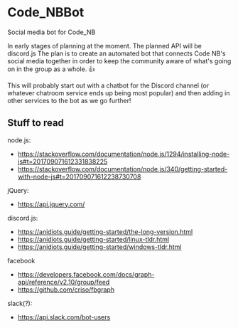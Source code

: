 # Code_NBBot
Social media bot for Code_NB

In early stages of planning at the moment. The planned API will be discord.js
The plan is to create an automated bot that connects Code NB's social media together in order to keep the community
aware of what's going on in the group as a whole. :+1:

This will probably start out with a chatbot for the Discord channel (or whatever chatroom service ends up being most popular)
and then adding in other services to the bot as we go further!

## Stuff to read

node.js:
* https://stackoverflow.com/documentation/node.js/1294/installing-node-js#t=201709071612331838225
* https://stackoverflow.com/documentation/node.js/340/getting-started-with-node-js#t=201709071612238730708

jQuery:
* https://api.jquery.com/

discord.js:
* https://anidiots.guide/getting-started/the-long-version.html
* https://anidiots.guide/getting-started/linux-tldr.html
* https://anidiots.guide/getting-started/windows-tldr.html

facebook
* https://developers.facebook.com/docs/graph-api/reference/v2.10/group/feed
* https://github.com/criso/fbgraph

slack(?):
* https://api.slack.com/bot-users
